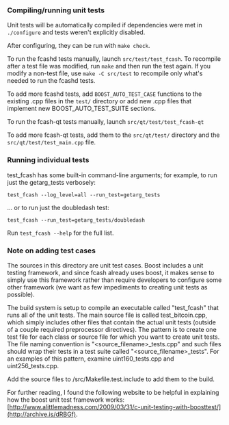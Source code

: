 ### Compiling/running unit tests

Unit tests will be automatically compiled if dependencies were met in `./configure`
and tests weren't explicitly disabled.

After configuring, they can be run with `make check`.

To run the fcashd tests manually, launch `src/test/test_fcash`. To recompile
after a test file was modified, run `make` and then run the test again. If you
modify a non-test file, use `make -C src/test` to recompile only what's needed
to run the fcashd tests.

To add more fcashd tests, add `BOOST_AUTO_TEST_CASE` functions to the existing
.cpp files in the `test/` directory or add new .cpp files that
implement new BOOST_AUTO_TEST_SUITE sections.

To run the fcash-qt tests manually, launch `src/qt/test/test_fcash-qt`

To add more fcash-qt tests, add them to the `src/qt/test/` directory and
the `src/qt/test/test_main.cpp` file.

### Running individual tests

test_fcash has some built-in command-line arguments; for
example, to run just the getarg_tests verbosely:

    test_fcash --log_level=all --run_test=getarg_tests

... or to run just the doubledash test:

    test_fcash --run_test=getarg_tests/doubledash

Run `test_fcash --help` for the full list.

### Note on adding test cases

The sources in this directory are unit test cases.  Boost includes a
unit testing framework, and since fcash already uses boost, it makes
sense to simply use this framework rather than require developers to
configure some other framework (we want as few impediments to creating
unit tests as possible).

The build system is setup to compile an executable called "test_fcash"
that runs all of the unit tests.  The main source file is called
test_bitcoin.cpp, which simply includes other files that contain the
actual unit tests (outside of a couple required preprocessor
directives).  The pattern is to create one test file for each class or
source file for which you want to create unit tests.  The file naming
convention is "<source_filename>_tests.cpp" and such files should wrap
their tests in a test suite called "<source_filename>_tests".  For an
examples of this pattern, examine uint160_tests.cpp and
uint256_tests.cpp.

Add the source files to /src/Makefile.test.include to add them to the build.

For further reading, I found the following website to be helpful in
explaining how the boost unit test framework works:
[http://www.alittlemadness.com/2009/03/31/c-unit-testing-with-boosttest/](http://archive.is/dRBGf).
